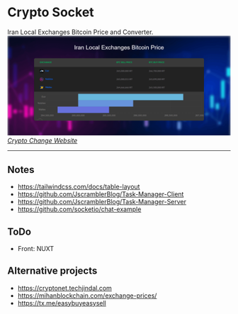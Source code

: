 # Crypto Socket
Iran Local Exchanges Bitcoin Price and Converter.
![Screen Capture](public/images/screencapture.png)
*[Crypto Change Website](https://cryptochange.ir/)*

------------------

## Notes
- https://tailwindcss.com/docs/table-layout
- https://github.com/JscramblerBlog/Task-Manager-Client
- https://github.com/JscramblerBlog/Task-Manager-Server
- https://github.com/socketio/chat-example

## ToDo
- Front: NUXT

## Alternative projects
- https://cryptonet.techjindal.com
- https://mihanblockchain.com/exchange-prices/
- https://tx.me/easybuyeasysell